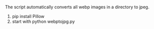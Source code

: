 The script automatically converts all webp images in a directory to jpeg.

1. pip install Pillow
2. start with python webptojpg.py
